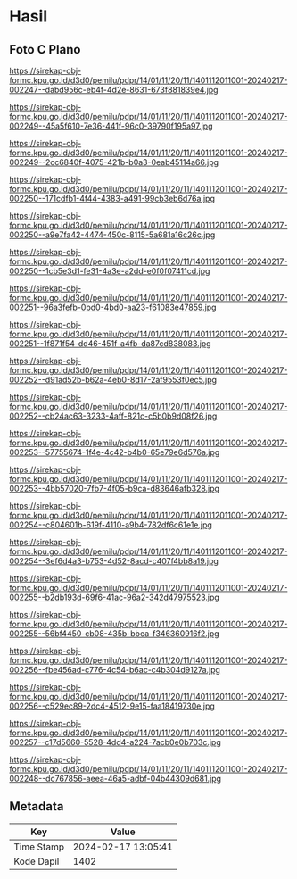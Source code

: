 # Hasil

## Foto C Plano

https://sirekap-obj-formc.kpu.go.id/d3d0/pemilu/pdpr/14/01/11/20/11/1401112011001-20240217-002247--dabd956c-eb4f-4d2e-8631-673f881839e4.jpg

https://sirekap-obj-formc.kpu.go.id/d3d0/pemilu/pdpr/14/01/11/20/11/1401112011001-20240217-002249--45a5f610-7e36-441f-96c0-39790f195a97.jpg

https://sirekap-obj-formc.kpu.go.id/d3d0/pemilu/pdpr/14/01/11/20/11/1401112011001-20240217-002249--2cc6840f-4075-421b-b0a3-0eab45114a66.jpg

https://sirekap-obj-formc.kpu.go.id/d3d0/pemilu/pdpr/14/01/11/20/11/1401112011001-20240217-002250--171cdfb1-4f44-4383-a491-99cb3eb6d76a.jpg

https://sirekap-obj-formc.kpu.go.id/d3d0/pemilu/pdpr/14/01/11/20/11/1401112011001-20240217-002250--a9e7fa42-4474-450c-8115-5a681a16c26c.jpg

https://sirekap-obj-formc.kpu.go.id/d3d0/pemilu/pdpr/14/01/11/20/11/1401112011001-20240217-002250--1cb5e3d1-fe31-4a3e-a2dd-e0f0f07411cd.jpg

https://sirekap-obj-formc.kpu.go.id/d3d0/pemilu/pdpr/14/01/11/20/11/1401112011001-20240217-002251--96a3fefb-0bd0-4bd0-aa23-f61083e47859.jpg

https://sirekap-obj-formc.kpu.go.id/d3d0/pemilu/pdpr/14/01/11/20/11/1401112011001-20240217-002251--1f871f54-dd46-451f-a4fb-da87cd838083.jpg

https://sirekap-obj-formc.kpu.go.id/d3d0/pemilu/pdpr/14/01/11/20/11/1401112011001-20240217-002252--d91ad52b-b62a-4eb0-8d17-2af9553f0ec5.jpg

https://sirekap-obj-formc.kpu.go.id/d3d0/pemilu/pdpr/14/01/11/20/11/1401112011001-20240217-002252--cb24ac63-3233-4aff-821c-c5b0b9d08f26.jpg

https://sirekap-obj-formc.kpu.go.id/d3d0/pemilu/pdpr/14/01/11/20/11/1401112011001-20240217-002253--57755674-1f4e-4c42-b4b0-65e79e6d576a.jpg

https://sirekap-obj-formc.kpu.go.id/d3d0/pemilu/pdpr/14/01/11/20/11/1401112011001-20240217-002253--4bb57020-7fb7-4f05-b9ca-d83646afb328.jpg

https://sirekap-obj-formc.kpu.go.id/d3d0/pemilu/pdpr/14/01/11/20/11/1401112011001-20240217-002254--c804601b-619f-4110-a9b4-782df6c61e1e.jpg

https://sirekap-obj-formc.kpu.go.id/d3d0/pemilu/pdpr/14/01/11/20/11/1401112011001-20240217-002254--3ef6d4a3-b753-4d52-8acd-c407f4bb8a19.jpg

https://sirekap-obj-formc.kpu.go.id/d3d0/pemilu/pdpr/14/01/11/20/11/1401112011001-20240217-002255--b2db193d-69f6-41ac-96a2-342d47975523.jpg

https://sirekap-obj-formc.kpu.go.id/d3d0/pemilu/pdpr/14/01/11/20/11/1401112011001-20240217-002255--56bf4450-cb08-435b-bbea-f346360916f2.jpg

https://sirekap-obj-formc.kpu.go.id/d3d0/pemilu/pdpr/14/01/11/20/11/1401112011001-20240217-002256--fbe456ad-c776-4c54-b6ac-c4b304d9127a.jpg

https://sirekap-obj-formc.kpu.go.id/d3d0/pemilu/pdpr/14/01/11/20/11/1401112011001-20240217-002256--c529ec89-2dc4-4512-9e15-faa18419730e.jpg

https://sirekap-obj-formc.kpu.go.id/d3d0/pemilu/pdpr/14/01/11/20/11/1401112011001-20240217-002257--c17d5660-5528-4dd4-a224-7acb0e0b703c.jpg

https://sirekap-obj-formc.kpu.go.id/d3d0/pemilu/pdpr/14/01/11/20/11/1401112011001-20240217-002248--dc767856-aeea-46a5-adbf-04b44309d681.jpg


## Metadata

| Key        | Value               |
| ---------- | ------------------- |
| Time Stamp | 2024-02-17 13:05:41 |
| Kode Dapil | 1402                |



